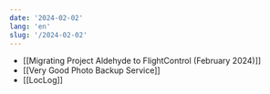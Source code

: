 ```yaml
---
date: '2024-02-02'
lang: 'en'
slug: '/2024-02-02'
---
```


- [[Migrating Project Aldehyde to FlightControl (February 2024)]]
- [[Very Good Photo Backup Service]]
- [[LocLog]]

